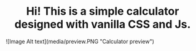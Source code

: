 <h1 align="center">Hi! This is a simple calculator designed with vanilla CSS and Js.</h1>
![Image Alt text](media/preview.PNG "Calculator preview")